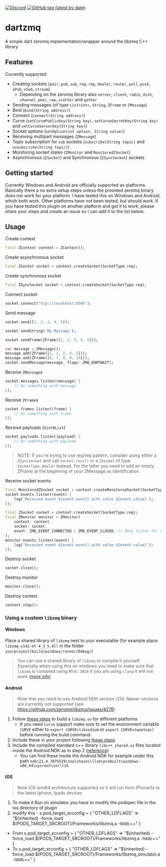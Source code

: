 [![Discord](https://img.shields.io/discord/781219798931603527.svg?label=enwi&logo=discord&logoColor=ffffff&color=7389D8&labelColor=6A7EC2)](https://discord.gg/YxVyJWX62h)
[![GitHub tag (latest by date)](https://img.shields.io/github/v/tag/enwi/dartzmq?label=release)](https://github.com/enwi/dartzmq/releases)

# dartzmq
A simple dart zeromq implementation/wrapper around the libzmq C++ library


## Features
Currently supported:
- Creating sockets (`pair`,  `pub`,  `sub`,  `req`,  `rep`,  `dealer`,  `router`,  `pull`,  `push`,  `xPub`,  `xSub`,  `stream`)
    - Depending on the zeromq library also `server`, `client`, `radio`, `dish`, `channel`, `peer`, `raw`, `scatter` and `gather`
- Sending messages (of type `List<int>`, `String`, `ZFrame` or `ZMessage`)
- Bind (`bind(String address)`)
- Connect (`connect(String address)`)
- Curve (`setCurvePublicKey(String key)`, `setCurveSecretKey(String key)` and `setCurveServerKey(String key)`)
- Socket options (`setOption(int option, String value)`)
- Receiving multipart messages (`ZMessage`)
- Topic subscription for `sub` sockets (`subscribe(String topic)` and `unsubscribe(String topic)`)
- Monitoring socket states (`ZMonitor` and `MonitoredZSocket`)
- Asynchronous (`ZSocket`) and Synchronous (`ZSyncSocket`) sockets


## Getting started
Currently Windows and Android are officially supported as platforms.
Basically there a no extra setup steps unless the provided zeromq binary does not work for your platform.
I have tested this on Windows and Android, which both work. 
Other platforms have not been tested, but should work. 
If you have tested this plugin on another platform and got it to work, please share your steps and create an issue so I can add it to the list below.

## Usage
Create context
```dart
final ZContext context = ZContext();
```

Create asynchronous socket
```dart
final ZSocket socket = context.createSocket(SocketType.req);
```

Create synchronous socket
```dart
final ZSyncSocket socket = context.createSocket(SocketType.req);
```

Connect socket
```dart
socket.connect("tcp://localhost:5566");
```

Send message
```dart
socket.send([1, 2, 3, 4, 5]);

socket.sendString('My Message');

socket.sendFrame(ZFrame([1, 2, 3, 4, 5]));

var message = ZMessage();
message.add(ZFrame([1, 2, 3, 4, 5]));
message.add(ZFrame([6, 7, 8, 9, 10]));
socket.sendMessage(message, flags: ZMQ_DONTWAIT);
```

Receive `ZMessage`s
```dart
socket.messages.listen((message) {
    // Do something with message
});
```

Receive `ZFrame`s
```dart
socket.frames.listen((frame) {
    // Do something with frame
});
```


Receive payloads (`Uint8List`)
```dart
socket.payloads.listen((payload) {
    // Do something with payload
});
```

> NOTE: If you're trying to use req/rep pattern, consider using either a `ZSyncSocket` and call `socket.recv()` or a `ZSocket` of type `SocketType.dealer` instead.
> For the latter you need to add an empty ZFrame at the beginning of your ZMessage as identification.

Receive socket events
```dart
final MonitoredZSocket socket = context.createMonitoredSocket(SocketType.req);
socket.events.listen((event) {
    log('Received event ${event.event} with value ${event.value}');
});
```
```dart
final ZSocket socket = context.createSocket(SocketType.req);
final ZMonitor monitor = ZMonitor(
    context: context,
    socket: socket,
    event: ZMQ_EVENT_CONNECTED | ZMQ_EVENT_CLOSED, // Only listen for connected and closed events
);
monitor.events.listen((event) {
    log('Received event ${event.event} with value ${event.value}');
});
```

Destroy socket
```dart
socket.close();
```

Destroy monitor
```dart
monitor.close();
```

Destroy context
```dart
context.stop();
```

### Using a custom `libzmq` binary

#### Windows
Place a shared library of `libzmq` next to your executable (for example place `libzmq-v142-mt-4_3_5.dll` in the folder `yourproject/build/windows/runner/Debug/`)

> You can use a shared library of `libzmq` or compile it yourself. 
> Especially when using this on windows you need to make sure that `libzmq` is compiled using `MSVC-2019` if you are using `clang` it will not work ([more info](https://flutterforum.co/t/windows-desktop-flutter-ffi-and-loading-the-clang-library/3842))

#### Android
> Note that you need to use Android NDK version r21d. Newer versions are currently not supported (see https://github.com/zeromq/libzmq/issues/4276)

1. Follow [these steps](https://github.com/zeromq/libzmq/tree/master/builds/android) to build a `libzmq.so` for different platforms
   - If you need `curve` support make sure to set the environment variable `CURVE` either to `export CURVE=libsodium` or `export CURVE=tweetnacl` before running the build command
2. Include these in your project following [these steps](https://github.com/truongsinh/flutter-ffi-samples/blob/master/packages/sqlite/docs/android.md#update-gradle-script)
3. Include the compiled standard c++ library `libc++_shared.so` files located inside the Android NDK as in step 2 ([reference](https://developer.android.com/ndk/guides/cpp-support#cs))
   - You can find these inside the Android NDK for example under this path `ndk\21.4.7075529\toolchains\llvm\prebuilt\windows-x86_64\sysroot\usr\lib`

#### IOS
> Note IOS arm64 architecture supported so it will run from iPhone5s to the latest Iphone, Ipads devices
1. To make it Run on simulator you have to modify the podspec file in the ios directory of plugin
2. modify this   - s.pod_target_xcconfig = { "OTHER_LDFLAGS" => "$(inherited) -force_load $(PODS_TARGET_SRCROOT)/Frameworks/libzmq.a -lstdc++" } 
  - From
  s.pod_target_xcconfig = { "OTHER_LDFLAGS" => "$(inherited) -force_load $(PODS_TARGET_SRCROOT)/Frameworks/libzmq.a -lstdc++" }
  - To
    s.pod_target_xcconfig = { "OTHER_LDFLAGS" => "$(inherited) -force_load $(PODS_TARGET_SRCROOT)/Frameworks/libzmq_simulator.a -lstdc++" }

<!-- ## Additional information
Tell users more about the package: where to find more information, how to 
contribute to the package, how to file issues, what response they can expect 
from the package authors, and more. -->
